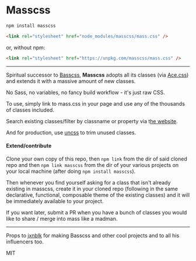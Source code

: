 # Masscss

```bash
npm install masscss
```
```html
<link rel="stylesheet" href="node_modules/masscss/mass.css" />
```

or, without npm: 

```html
<link rel="stylesheet" href="https://unpkg.com/masscss/mass.css" />
```

---

Spiritual successor to [Basscss](https://basscss.com/), **Masscss** adopts all its classes (via [Ace.css](http://basscss.com/ace/)) and extends it with a massive amount of new classes.

No Sass, no variables, no fancy build workflow - it's just raw CSS.   

To use, simply link to mass.css in your page and use any of the thousands of classes included.

Search existing classes/filter by classname or property via t[he website](https://masscss.nerdbusiness.com).

And for production, use [uncss](https://github.com/uncss/uncss) to trim unused classes.

#### Extend/contribute

Clone your own copy of this repo, then `npm link` from  the dir of said cloned repo and then `npm link masscss` from the dir of your various projects on your local machine (after doing  `npm install masscss`). 

Then whenever you find yourself asking for a class that isn't already existing in masscss, create it in your cloned repo (following in the same declarative, functional, composable theme of the existing classes) and it will be immediately available  to your project.   

If you want later, submit a PR when you have a bunch of classes you would like to share / merge into mass like a madman.

---

Props to [jxnblk](https://github.com/jxnblk) for making Basscss and other cool projects and to all his influencers too.

MIT
